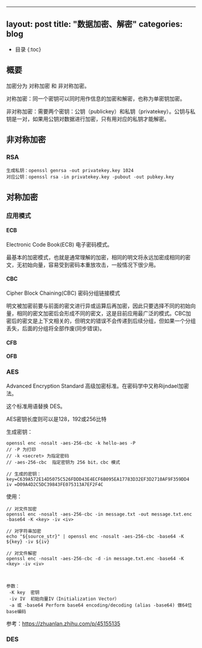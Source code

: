 
---
layout: post
title:  "数据加密、解密"
categories: blog
---

* 目录
{:toc}

## 概要

加密分为 对称加密 和 非对称加密。

对称加密：同一个密钥可以同时用作信息的加密和解密，也称为单密钥加密。

非对称加密：需要两个密钥：公钥（publickey）和私钥（privatekey）。公钥与私钥是一对，如果用公钥对数据进行加密，只有用对应的私钥才能解密。

## 非对称加密 

### RSA

```
生成私钥：openssl genrsa -out privatekey.key 1024
对应公钥：openssl rsa -in privatekey.key -pubout -out pubkey.key
```



## 对称加密 

### 应用模式

#### ECB

Electronic Code Book(ECB) 电子密码模式。

最基本的加密模式，也就是通常理解的加密，相同的明文将永远加密成相同的密文，无初始向量，容易受到密码本重放攻击，一般情况下很少用。

#### CBC

Cipher Block Chaining(CBC) 密码分组链接模式

明文被加密前要与前面的密文进行异或运算后再加密，因此只要选择不同的初始向量，相同的密文加密后会形成不同的密文，这是目前应用最广泛的模式。CBC加密后的密文是上下文相关的，但明文的错误不会传递到后续分组，但如果一个分组丢失，后面的分组将全部作废(同步错误)。

#### CFB

#### OFB

### AES

Advanced Encryption Standard 高级加密标准。在密码学中又称Rijndael加密法。

这个标准用语替换 DES。

AES密钥长度则可以是128，192或256比特

生成密钥：

```
openssl enc -nosalt -aes-256-cbc -k hello-aes -P
// -P 为打印
// -k <secret> 为指定密码
// -aes-256-cbc  指定密钥为 256 bit，cbc 模式

// 生成的密钥：
key=C639A572E14D5075C526FDDD43E4ECF6B095EA17783D32EF3D2710AF9F359DD4
iv =D09A4D2C5DC39843FE075313A7EF2F4C
```

使用：

```
// 对文件加密
openssl enc -nosalt -aes-256-cbc -in message.txt -out message.txt.enc -base64 -K <key> -iv <iv>

// 对字符串加密
echo "${source_str}" | openssl enc -nosalt -aes-256-cbc -base64 -K ${key} -iv ${iv}

// 对文件解密
openssl enc -nosalt -aes-256-cbc -d -in message.txt.enc -base64 -K <key> -iv <iv>



参数：
 -K key  密钥
 -iv IV  初始向量IV（Initialization Vector）
 -a 或 -base64 Perform base64 encoding/decoding (alias -base64) 做64位base编码
```


参考：https://zhuanlan.zhihu.com/p/45155135

### DES